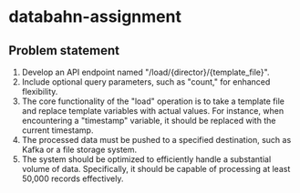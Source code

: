 # databahn-assignment

## Problem statement
1. Develop an API endpoint named "/load/{director}/{template_file}".
2. Include optional query parameters, such as "count," for enhanced flexibility.
3. The core functionality of the "load" operation is to take a template file and replace template variables with actual values. For instance, when encountering a "timestamp" variable, it should be replaced with the current timestamp.
4. The processed data must be pushed to a specified destination, such as Kafka or a file storage system.
5. The system should be optimized to efficiently handle a substantial volume of data. Specifically, it should be capable of processing at least 50,000 records effectively.
